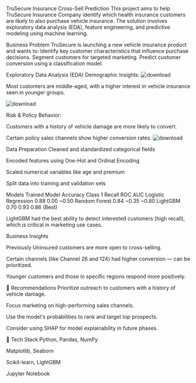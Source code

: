 TruSecure Insurance Cross-Sell Prediction
This project aims to help TruSecure Insurance Company identify which health insurance customers are likely to also purchase vehicle insurance.
The solution involves exploratory data analysis (EDA), feature engineering, and predictive modeling using machine learning.

Business Problem
TruSecure is launching a new vehicle insurance product and wants to:
Identify key customer characteristics that influence purchase decisions.
Segment customers for targeted marketing.
Predict customer conversion using a classification model.

Exploratory Data Analysis (EDA)
Demographic Insights:
![download](https://github.com/user-attachments/assets/9071c69c-090d-4595-85e0-3cb98d6a6eb1)

Most customers are middle-aged, with a higher interest in vehicle insurance seen in younger groups.


![download](https://github.com/user-attachments/assets/e374fe01-21aa-4702-abc3-2b2e439609c6)

Risk & Policy Behavior:

Customers with a history of vehicle damage are more likely to convert.

Certain policy sales channels show higher conversion rates.
![download](https://github.com/user-attachments/assets/2ca6de67-f84c-498d-8eaa-2d8e637320ed)

Data Preparation
Cleaned and standardized categorical fields

Encoded features using One-Hot and Ordinal Encoding

Scaled numerical variables like age and premium

Split data into training and validation sets


Models Trained
Model	Accuracy	    Class 1 Recall	ROC AUC
Logistic Regression	   0.88	0.00	~0.50
Random Forest          0.84	~0.35	~0.80
LightGBM	             0.70	 0.93	 0.86  (Best)

LightGBM had the best ability to detect interested customers (high recall), which is critical in marketing use cases.

Business Insights


Previously Uninsured customers are more open to cross-selling.

Certain channels (like Channel 26 and 124) had higher conversion — can be prioritized.

Younger customers and those in specific regions respond more positively.

💼 Recommendations
Prioritize outreach to customers with a history of vehicle damage.

Focus marketing on high-performing sales channels.

Use the model's probabilities to rank and target top prospects.

Consider using SHAP for model explainability in future phases.

🔧 Tech Stack
Python, Pandas, NumPy

Matplotlib, Seaborn

Scikit-learn, LightGBM

Jupyter Notebook


